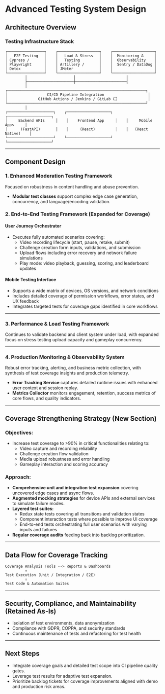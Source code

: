 # Advanced Testing System Design

## Architecture Overview

### Testing Infrastructure Stack  
```
┌─────────────────┐    ┌───────────────────┐    ┌───────────────────┐
│   E2E Testing   │    │   Load & Stress   │    │  Monitoring &     │
│ Cypress /       │    │   Testing         │    │  Observability    │
│ Playwright      │    │ Artillery /       │    │  Sentry / DataDog │
│ Detox           │    │ JMeter            │    │                   │
└─────────────────┘    └───────────────────┘    └───────────────────┘
         │                     │                       │
         ├─────────────────────┼───────────────────────┤
         │                                         
┌───────────────────────────────────────────────────────────────┐
│                  CI/CD Pipeline Integration                    │
│              GitHub Actions / Jenkins / GitLab CI              │
└───────────────────────────────────────────────────────────────┘
         │
┌─────────────────────┐    ┌────────────────────┐    ┌────────────────────┐
│     Backend APIs     │    │    Frontend App     │    │     Mobile Apps     │
│      (FastAPI)       │    │     (React)         │    │   (React Native)    │
└─────────────────────┘    └────────────────────┘    └────────────────────┘
```

***

## Component Design

### 1. Enhanced Moderation Testing Framework  
Focused on robustness in content handling and abuse prevention.

- **Modular test classes** support complex edge case generation, concurrency, and language/encoding validation.

### 2. End-to-End Testing Framework (Expanded for Coverage)  

#### User Journey Orchestrator  
- Executes fully automated scenarios covering:  
  - Video recording lifecycle (start, pause, retake, submit)  
  - Challenge creation form inputs, validations, and submission  
  - Upload flows including error recovery and network failure simulations  
  - Play mode: video playback, guessing, scoring, and leaderboard updates  

#### Mobile Testing Interface  
- Supports a wide matrix of devices, OS versions, and network conditions  
- Includes detailed coverage of permission workflows, error states, and UX feedback  
- Integrates targeted tests for coverage gaps identified in core workflows  

***

### 3. Performance & Load Testing Framework  
Continues to validate backend and client system under load, with expanded focus on stress testing upload capacity and gameplay concurrency.

***

### 4. Production Monitoring & Observability System  
Robust error tracking, alerting, and business metric collection, with synthesis of test coverage insights and production telemetry.

- **Error Tracking Service** captures detailed runtime issues with enhanced user context and session replay.
- **Metrics Collector** monitors engagement, retention, success metrics of core flows, and quality indicators.

***

## Coverage Strengthening Strategy (New Section)

### Objectives:

- Increase test coverage to >90% in critical functionalities relating to:  
  - Video capture and recording reliability  
  - Challenge creation flow validation  
  - Media upload robustness and error handling  
  - Gameplay interaction and scoring accuracy  

### Approach:

- **Comprehensive unit and integration test expansion** covering uncovered edge cases and async flows.
- **Augmented mocking strategies** for device APIs and external services to simulate failure modes.
- **Layered test suites:**  
  - Redux state tests covering all transitions and validation states  
  - Component interaction tests where possible to improve UI coverage  
  - End-to-end tests orchestrating full user scenarios with varying inputs and failures  
- **Regular coverage audits** feeding back into backlog prioritization.

***

## Data Flow for Coverage Tracking

```
Coverage Analysis Tools --> Reports & Dashboards
         ↑
Test Execution (Unit / Integration / E2E)
         ↑
Test Code & Automation Suites
```

***

## Security, Compliance, and Maintainability (Retained As-Is)

- Isolation of test environments, data anonymization
- Compliance with GDPR, COPPA, and security standards
- Continuous maintenance of tests and refactoring for test health

***

## Next Steps

- Integrate coverage goals and detailed test scope into CI pipeline quality gates.
- Leverage test results for adaptive test expansion.
- Prioritize backlog tickets for coverage improvements aligned with demo and production risk areas.
